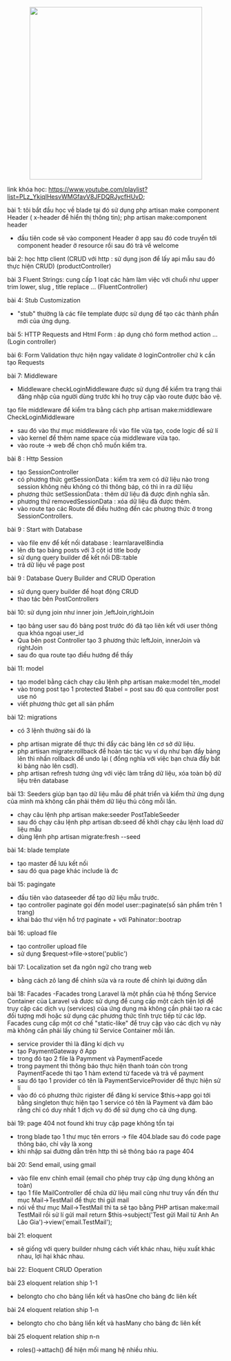 <p align="center"><a href="https://laravel.com" target="_blank"><img src="https://raw.githubusercontent.com/laravel/art/master/logo-lockup/5%20SVG/2%20CMYK/1%20Full%20Color/laravel-logolockup-cmyk-red.svg" width="400"></a></p>

link khóa học: https://www.youtube.com/playlist?list=PLz_YkiqIHesvWMGfavV8JFDQRJycfHUvD;

bài 1: tôi bắt đầu học về blade tại đó sử dụng php artisan make component Header ( x-header để hiển thị thông tin);
php artisan make:component header

-   đầu tiên code sẽ vào component Header ở app sau đó code truyền tới component header ở resource rồi sau đó trả về welcome

bài 2: học http client (CRUD với http : sử dụng json để lấy api mẫu sau đó thực hiện CRUD) (productController)

bài 3 Fluent Strings: cung cấp 1 loạt các hàm làm việc với chuổi như upper trim lower, slug , title replace ... (FluentController)

bài 4: Stub Customization

-   "stub" thường là các file template được sử dụng để tạo các thành phần mới của ứng dụng.

bài 5: HTTP Requests and Html Form : áp dụng chó form method action ... (Login controller)

bài 6: Form Validation thực hiện ngay validate ở loginController chứ k cần tạo Requests

bài 7: Middleware

-   Middleware checkLoginMiddleware được sử dụng để kiểm tra trạng thái đăng nhập của người dùng trước khi họ truy cập vào route được bảo vệ.

tạo file middleware để kiểm tra bằng cách php artisan make:middleware CheckLoginMiddleware

-   sau đó vào thư mục middleware rồi vào file vừa tạo, code logic để sử lí
-   vào kernel để thêm name space của middleware vừa tạo.
-   vào route -> web để chọn chỗ muốn kiểm tra.

bài 8 : Http Session
- tạo SessionController
- có phương thức getSessionData : kiểm tra xem có dữ liệu nào trong session không nếu không có thì thông báp, có thì in ra dữ liệu
- phương thức setSessionData : thêm dữ liệu đã được định nghĩa sẵn.
- phương thứ removedSessionData : xóa dữ liệu đã được thêm.
- vào route tạo các Route để điều hướng đến các phương thức ở trong SessionControllers.

bài 9 : Start with Database
- vào file env để kết nối database : learnlaravel8india
- lên db tạo bảng posts với 3 cột id title body
- sử dụng query builder để kết nối DB::table
- trả dữ liệu về page post

bài 9 : Database Query Builder and CRUD Operation
- sử dụng query builder để hoạt động CRUD
- thao tác bên PostControllers

bài 10: sử dụng join như inner join ,leftJoin,rightJoin
- tạo bảng user sau đó bảng post trước đó đã tạo liên kết với user thông qua khóa ngoại user_id
- Qua bên post Controller tạo 3 phương thức leftJoin, innerJoin và rightJoin
- sau đo qua route tạo điều hướng để thấy

bài 11: model
- tạo model bằng cách chạy câu lệnh php artisan make:model tên_model
- vào trong post tạo 1 protected $tabel = post sau đó qua controller post use nó
- viết phương thức get all sản phẩm

bài 12: migrations
- có 3 lệnh thường sài đó là 
+ php artisan migrate để thực thi đẩy các bảng lên cơ sở dữ liệu.
+ php artisan migrate:rollback để hoàn tác tác vụ ví dụ như bạn đẩy bảng lên thì nhấn rollback để undo lại ( đồng nghĩa với việc bạn chưa đẩy bất kì bảng nào lên csdl).
+ php artisan refresh tương ứng với việc làm trắng dữ liệu, xóa toàn bộ dữ liệu trên database

bài 13: Seeders giúp bạn tạo dữ liệu mẫu để phát triển và kiểm thử ứng dụng của mình mà không cần phải thêm dữ liệu thủ công mỗi lần.
- chạy câu lệnh php artisan make:seeder PostTableSeeder
- sau đó chạy câu lệnh php artisan db:seed để khởi chạy câu lệnh load dữ liệu mẫu
- dùng lệnh php artisan migrate:fresh --seed

bài 14: blade template
- tạo master để lưu kết nối
- sau đó qua page khác include là đc

bài 15: pagingate
- đầu tiên vào dataseeder để tạo dữ liệu mẫu trước.
- tạo controller paginate gọi đến model user::paginate(số sản phẩm trên 1 trang)
- khai báo thư viện hổ trợ paginate + với Pahinator::bootrap

bài 16: upload file
- tạo controller upload file
- sử dụng $request->file->store('public')

bài 17: Localization set đa ngôn ngữ cho trang web
- bằng cách zô lang để chỉnh sửa và ra route để chỉnh lại đường dẫn

bài 18: Facades
-Facades trong Laravel là một phần của hệ thống Service Container của Laravel và được sử dụng để cung cấp một cách tiện lợi để truy cập các dịch vụ (services) của ứng dụng mà không cần phải tạo ra các đối tượng mới hoặc sử dụng các phương thức tĩnh trực tiếp từ các lớp. Facades cung cấp một cơ chế "static-like" để truy cập vào các dịch vụ này mà không cần phải lấy chúng từ Service Container mỗi lần.
- service provider thì là đăng kí dịch vụ
- tạo PaymentGateway ở App
- trong đó tạo 2 file là Paymment và PaymentFacede
- trong payment thì thông báo thực hiện thanh toán còn trong PaymentFacede thì tạo 1 hàm extend từ facede và trả về payment
- sau đó tạo 1 provider có tên là PaymentServiceProvider để thực hiện sử lí 
- vào đó có phương thức rigister để đăng kí service $this->app gọi tới bằng singleton thực hiện tạo 1 service có tên là Payment và đảm bảo rằng chỉ có duy nhất 1 dịch vụ đó để sử dụng cho cả ứng dụng.

bài 19: page 404 not found khi truy cập page không tồn tại
- trong blade tạo 1 thư mục tên errors -> file 404.blade sau đó code page thông báo, chỉ vậy là xong
- khi nhập sai đường dẫn trên http thì sẽ thông báo ra page 404

bài 20: Send email, using gmail
- vào file env chỉnh email (email cho phép truy cập ứng dụng không an toàn)
- tạo 1 file MailController để chứa dữ liệu mail cũng như truy vấn đến thư mục Mail->TestMail để thực thi gửi mail
- nói về thư mục Mail->TestMail thì ta sẽ tạo bằng PHP artisan make:mail TestMail rồi sử lí gửi mail 
return $this->subject('Test gửi Mail từ Anh An Lão Gia')->view('email.TestMail');

bài 21: eloquent
- sẽ giống với query builder nhưng cách viết khác nhau, hiệu xuất khác nhau, lợi hại khác nhau.

bài 22: Eloquent CRUD Operation

bài 23 eloquent relation ship 1-1
- belongto cho cho bảng liển kết và hasOne cho bảng đc liên kết

bài 24 eloquent relation ship 1-n
- belongto cho cho bảng liển kết và hasMany cho bảng đc liên kết

bài 25 eloquent relation ship n-n
- roles()->attach() để hiện mối mang hệ nhiều nhìu.


